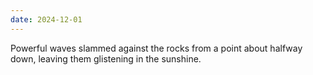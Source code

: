 ```yaml
---
date: 2024-12-01
---
```


Powerful waves slammed against the rocks from a point about halfway down, leaving them glistening in the sunshine.